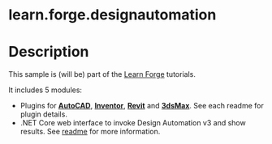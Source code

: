 # learn.forge.designautomation

# Description

This sample is (will be) part of the [Learn Forge](http://learnforge.autodesk.io) tutorials.

It includes 5 modules:

- Plugins for **[AutoCAD](/autocad/readme.md)**, **[Inventor](/inventor/readme.md)**, **[Revit](/revit/readm.md)** and **[3dsMax](3dsmax/readme.md)**. See each readme for plugin details.
- .NET Core web interface to invoke Design Automation v3 and show results. See [readme](/webapp/readme.md) for more information.